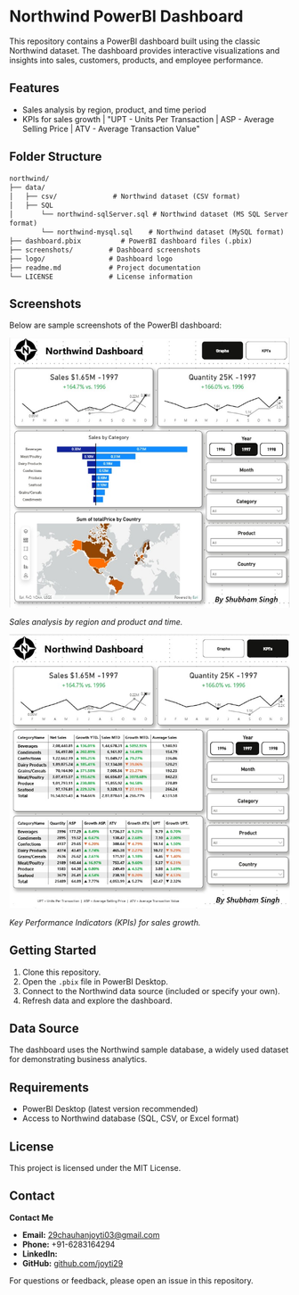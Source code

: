 # Northwind PowerBI Dashboard

This repository contains a PowerBI dashboard built using the classic Northwind dataset. The dashboard provides interactive visualizations and insights into sales, customers, products, and employee performance.

## Features

- Sales analysis by region, product, and time period
- KPIs for sales growth | "UPT - Units Per Transaction  |  ASP - Average Selling Price  |  ATV - Average Transaction Value"


## Folder Structure

```
northwind/
├── data/
│   ├── csv/              # Northwind dataset (CSV format)
│   ├── SQL
│       └── northwind-sqlServer.sql # Northwind dataset (MS SQL Server format)
        └── northwind-mysql.sql    # Northwind dataset (MySQL format)
├── dashboard.pbix          # PowerBI dashboard files (.pbix)
├── screenshots/         # Dashboard screenshots
├── logo/                # Dashboard logo
├── readme.md            # Project documentation
└── LICENSE              # License information
```

## Screenshots

Below are sample screenshots of the PowerBI dashboard:

![Graphs](screenshots/Graphs.jpeg)

*Sales analysis by region and product and time.*

![KPI](screenshots/KPIs.jpeg)

*Key Performance Indicators (KPIs) for sales growth.*

## Getting Started

1. Clone this repository.
2. Open the `.pbix` file in PowerBI Desktop.
3. Connect to the Northwind data source (included or specify your own).
4. Refresh data and explore the dashboard.

## Data Source

The dashboard uses the Northwind sample database, a widely used dataset for demonstrating business analytics.

## Requirements

- PowerBI Desktop (latest version recommended)
- Access to Northwind database (SQL, CSV, or Excel format)

## License

This project is licensed under the MIT License.

## Contact
**Contact Me**

- **Email:** 29chauhanjoyti03@gmail.com
- **Phone:** +91-6283164294
- **LinkedIn:** 
- **GitHub:** [github.com/joyti29](https://github.com/joyti29)

For questions or feedback, please open an issue in this repository.
